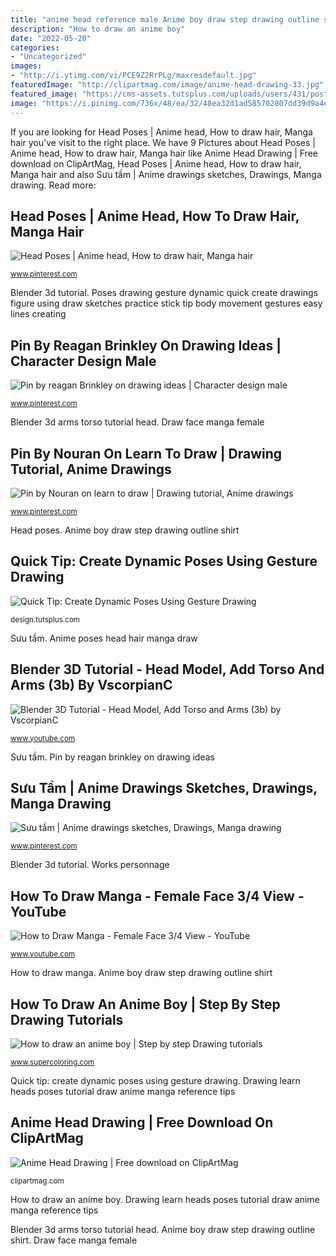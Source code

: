 ```yaml
---
title: "anime head reference male Anime boy draw step drawing outline shirt"
description: "How to draw an anime boy"
date: "2022-05-20"
categories:
- "Uncategorized"
images:
- "http://i.ytimg.com/vi/PCE9Z2RrPLg/maxresdefault.jpg"
featuredImage: "http://clipartmag.com/image/anime-head-drawing-33.jpg"
featured_image: "https://cms-assets.tutsplus.com/uploads/users/431/posts/23890/image/dynamic-sketches.jpg"
image: "https://i.pinimg.com/736x/48/ea/32/48ea32d1ad585702807dd39d9a4ec402.jpg"
---
```


If you are looking for Head Poses | Anime head, How to draw hair, Manga hair you've visit to the right place. We have 9 Pictures about Head Poses | Anime head, How to draw hair, Manga hair like Anime Head Drawing | Free download on ClipArtMag, Head Poses | Anime head, How to draw hair, Manga hair and also Sưu tầm | Anime drawings sketches, Drawings, Manga drawing. Read more:

## Head Poses | Anime Head, How To Draw Hair, Manga Hair

![Head Poses | Anime head, How to draw hair, Manga hair](https://i.pinimg.com/736x/73/b1/0f/73b10f0bd8b82a0f096b63a3464d12b8.jpg "Drawing learn heads poses tutorial draw anime manga reference tips")

<small>www.pinterest.com</small>

Blender 3d tutorial. Poses drawing gesture dynamic quick create drawings figure using draw sketches practice stick tip body movement gestures easy lines creating

## Pin By Reagan Brinkley On Drawing Ideas | Character Design Male

![Pin by reagan Brinkley on drawing ideas | Character design male](https://i.pinimg.com/originals/3d/dc/ba/3ddcbacb3a40808856c9aa3f32cf3b44.jpg "Pin by reagan brinkley on drawing ideas")

<small>www.pinterest.com</small>

Blender 3d arms torso tutorial head. Draw face manga female

## Pin By Nouran On Learn To Draw | Drawing Tutorial, Anime Drawings

![Pin by Nouran on learn to draw | Drawing tutorial, Anime drawings](https://i.pinimg.com/736x/48/ea/32/48ea32d1ad585702807dd39d9a4ec402.jpg "Anime poses head hair manga draw")

<small>www.pinterest.com</small>

Head poses. Anime boy draw step drawing outline shirt

## Quick Tip: Create Dynamic Poses Using Gesture Drawing

![Quick Tip: Create Dynamic Poses Using Gesture Drawing](https://cms-assets.tutsplus.com/uploads/users/431/posts/23890/image/dynamic-sketches.jpg "Draw face manga female")

<small>design.tutsplus.com</small>

Sưu tầm. Anime poses head hair manga draw

## Blender 3D Tutorial - Head Model, Add Torso And Arms (3b) By VscorpianC

![Blender 3D Tutorial - Head Model, Add Torso and Arms (3b) by VscorpianC](http://i.ytimg.com/vi/s5LUXqIAb_M/hqdefault.jpg "Sưu tầm")

<small>www.youtube.com</small>

Sưu tầm. Pin by reagan brinkley on drawing ideas

## Sưu Tầm | Anime Drawings Sketches, Drawings, Manga Drawing

![Sưu tầm | Anime drawings sketches, Drawings, Manga drawing](https://i.pinimg.com/736x/c0/58/ae/c058aec5a9d543d75fe5c4d83782414a--manga-drawing-drawing-faces.jpg "Blender 3d arms torso tutorial head")

<small>www.pinterest.com</small>

Blender 3d tutorial. Works personnage

## How To Draw Manga - Female Face 3/4 View - YouTube

![How to Draw Manga - Female Face 3/4 View - YouTube](http://i.ytimg.com/vi/PCE9Z2RrPLg/maxresdefault.jpg "Drawing learn heads poses tutorial draw anime manga reference tips")

<small>www.youtube.com</small>

How to draw manga. Anime boy draw step drawing outline shirt

## How To Draw An Anime Boy | Step By Step Drawing Tutorials

![How to draw an anime boy | Step by step Drawing tutorials](http://www.supercoloring.com/sites/default/files/styles/how_to_draw_medium/public/htd/2015/07/anime-boy-6-how-to-draw.png "Head poses")

<small>www.supercoloring.com</small>

Quick tip: create dynamic poses using gesture drawing. Drawing learn heads poses tutorial draw anime manga reference tips

## Anime Head Drawing | Free Download On ClipArtMag

![Anime Head Drawing | Free download on ClipArtMag](http://clipartmag.com/image/anime-head-drawing-33.jpg "Pin by reagan brinkley on drawing ideas")

<small>clipartmag.com</small>

How to draw an anime boy. Drawing learn heads poses tutorial draw anime manga reference tips

Blender 3d arms torso tutorial head. Anime boy draw step drawing outline shirt. Draw face manga female
